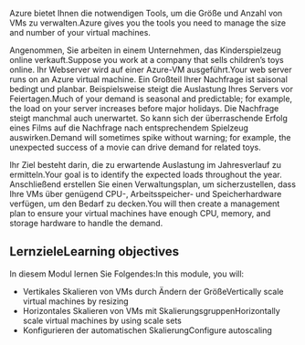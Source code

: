 <span data-ttu-id="aafa6-101">Azure bietet Ihnen die notwendigen Tools, um die Größe und Anzahl von VMs zu verwalten.</span><span class="sxs-lookup"><span data-stu-id="aafa6-101">Azure gives you the tools you need to manage the size and number of your virtual machines.</span></span> 

<span data-ttu-id="aafa6-102">Angenommen, Sie arbeiten in einem Unternehmen, das Kinderspielzeug online verkauft.</span><span class="sxs-lookup"><span data-stu-id="aafa6-102">Suppose you work at a company that sells children’s toys online.</span></span> <span data-ttu-id="aafa6-103">Ihr Webserver wird auf einer Azure-VM ausgeführt.</span><span class="sxs-lookup"><span data-stu-id="aafa6-103">Your web server runs on an Azure virtual machine.</span></span> <span data-ttu-id="aafa6-104">Ein Großteil Ihrer Nachfrage ist saisonal bedingt und planbar. Beispielsweise steigt die Auslastung Ihres Servers vor Feiertagen.</span><span class="sxs-lookup"><span data-stu-id="aafa6-104">Much of your demand is seasonal and predictable; for example, the load on your server increases before major holidays.</span></span> <span data-ttu-id="aafa6-105">Die Nachfrage steigt manchmal auch unerwartet. So kann sich der überraschende Erfolg eines Films auf die Nachfrage nach entsprechendem Spielzeug auswirken.</span><span class="sxs-lookup"><span data-stu-id="aafa6-105">Demand will sometimes spike without warning; for example, the unexpected success of a movie can drive demand for related toys.</span></span>

<span data-ttu-id="aafa6-106">Ihr Ziel besteht darin, die zu erwartende Auslastung im Jahresverlauf zu ermitteln.</span><span class="sxs-lookup"><span data-stu-id="aafa6-106">Your goal is to identify the expected loads throughout the year.</span></span> <span data-ttu-id="aafa6-107">Anschließend erstellen Sie einen Verwaltungsplan, um sicherzustellen, dass Ihre VMs über genügend CPU-, Arbeitsspeicher- und Speicherhardware verfügen, um den Bedarf zu decken.</span><span class="sxs-lookup"><span data-stu-id="aafa6-107">You will then create a management plan to ensure your virtual machines have enough CPU, memory, and storage hardware to handle the demand.</span></span>

## <a name="learning-objectives"></a><span data-ttu-id="aafa6-108">Lernziele</span><span class="sxs-lookup"><span data-stu-id="aafa6-108">Learning objectives</span></span>

<span data-ttu-id="aafa6-109">In diesem Modul lernen Sie Folgendes:</span><span class="sxs-lookup"><span data-stu-id="aafa6-109">In this module, you will:</span></span>
- <span data-ttu-id="aafa6-110">Vertikales Skalieren von VMs durch Ändern der Größe</span><span class="sxs-lookup"><span data-stu-id="aafa6-110">Vertically scale virtual machines by resizing</span></span>
- <span data-ttu-id="aafa6-111">Horizontales Skalieren von VMs mit Skalierungsgruppen</span><span class="sxs-lookup"><span data-stu-id="aafa6-111">Horizontally scale virtual machines by using scale sets</span></span>
- <span data-ttu-id="aafa6-112">Konfigurieren der automatischen Skalierung</span><span class="sxs-lookup"><span data-stu-id="aafa6-112">Configure autoscaling</span></span>